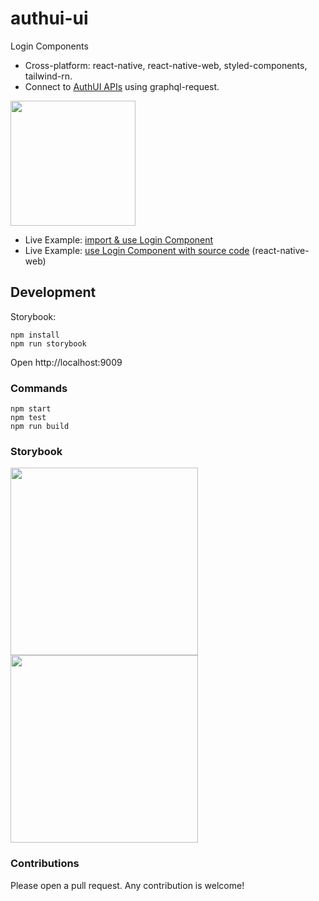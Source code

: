 # authui-ui

Login Components

- Cross-platform: react-native, react-native-web, styled-components, tailwind-rn.
- Connect to [AuthUI APIs](https://github.com/authui/authui-server) using graphql-request.

<img src="https://raw.githack.com/authui/authui/master/docs/login-1.png" height="200" />

- Live Example: [import & use Login Component](https://c94e3ef5-cd34-4fe1-8a23-2f490958c461.ws-us02.gitpod.io/#/workspace/gitpod-demo)
- Live Example: [use Login Component with source code](https://codesandbox.io/s/authui-example-8jswg?module=/src/LoginBox/LoginBox.tsx) (react-native-web)

## Development

Storybook:
```
npm install
npm run storybook
```

Open http://localhost:9009

### Commands

```
npm start
npm test
npm run build
```

### Storybook

<img src="https://raw.githack.com/authui/authui/master/docs/storybook-1.png" height="300" />

<img src="https://raw.githack.com/authui/authui/master/docs/authui-demo.gif" height="300" />

### Contributions

Please open a pull request. Any contribution is welcome!